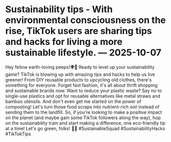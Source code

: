 # Sustainability tips - With environmental consciousness on the rise, TikTok users are sharing tips and hacks for living a more sustainable lifestyle. — 2025-10-07

Hey fellow earth-loving peeps!🌍💚 Ready to level up your sustainability game? TikTok is blowing up with amazing tips and hacks to help us live greener! From DIY reusable products to upcycling old clothes, there's something for everyone. Forget fast fashion, it's all about thrift shopping and sustainable brands now. Want to reduce your plastic waste? Say no to single-use plastics and opt for reusable alternatives like metal straws and bamboo utensils. And don't even get me started on the power of composting! Let's turn those food scraps into nutrient-rich soil instead of sending them to the landfill. So, if you're looking to make a positive impact on the planet (and maybe gain some TikTok followers along the way), hop on the sustainability train and start making a difference, one eco-friendly tip at a time! Let's go green, folks! 🌿✨ #SustainableSquad #SustainabilityHacks #TikTokTips